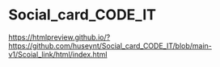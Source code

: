 # Social_card_CODE_IT
https://htmlpreview.github.io/?https://github.com/huseynt/Social_card_CODE_IT/blob/main-v1/Scoial_link/html/index.html
